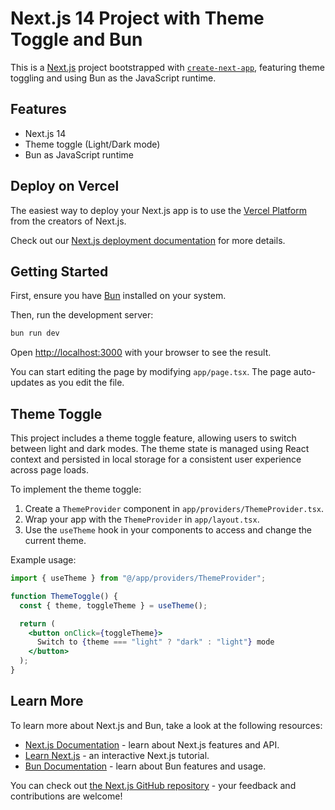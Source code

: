 # Next.js 14 Project with Theme Toggle and Bun

This is a [Next.js](https://nextjs.org) project bootstrapped with [`create-next-app`](https://nextjs.org/docs/app/api-reference/cli/create-next-app), featuring theme toggling and using Bun as the JavaScript runtime.

## Features

- Next.js 14
- Theme toggle (Light/Dark mode)
- Bun as JavaScript runtime
  
## Deploy on Vercel

The easiest way to deploy your Next.js app is to use the [Vercel Platform](https://vercel.com/new?utm_medium=default-template&filter=next.js&utm_source=create-next-app&utm_campaign=create-next-app-readme) from the creators of Next.js.

Check out our [Next.js deployment documentation](https://theme-toggle-next-themes.vercel.app/) for more details.

## Getting Started

First, ensure you have [Bun](https://bun.sh) installed on your system.

Then, run the development server:

```bash
bun run dev
```

Open [http://localhost:3000](http://localhost:3000) with your browser to see the result.

You can start editing the page by modifying `app/page.tsx`. The page auto-updates as you edit the file.

## Theme Toggle

This project includes a theme toggle feature, allowing users to switch between light and dark modes. The theme state is managed using React context and persisted in local storage for a consistent user experience across page loads.

To implement the theme toggle:

1. Create a `ThemeProvider` component in `app/providers/ThemeProvider.tsx`.
2. Wrap your app with the `ThemeProvider` in `app/layout.tsx`.
3. Use the `useTheme` hook in your components to access and change the current theme.

Example usage:

```jsx
import { useTheme } from "@/app/providers/ThemeProvider";

function ThemeToggle() {
  const { theme, toggleTheme } = useTheme();

  return (
    <button onClick={toggleTheme}>
      Switch to {theme === "light" ? "dark" : "light"} mode
    </button>
  );
}
```

## Learn More

To learn more about Next.js and Bun, take a look at the following resources:

- [Next.js Documentation](https://nextjs.org/docs) - learn about Next.js features and API.
- [Learn Next.js](https://nextjs.org/learn) - an interactive Next.js tutorial.
- [Bun Documentation](https://bun.sh/docs) - learn about Bun features and usage.

You can check out [the Next.js GitHub repository](https://github.com/vercel/next.js) - your feedback and contributions are welcome!

